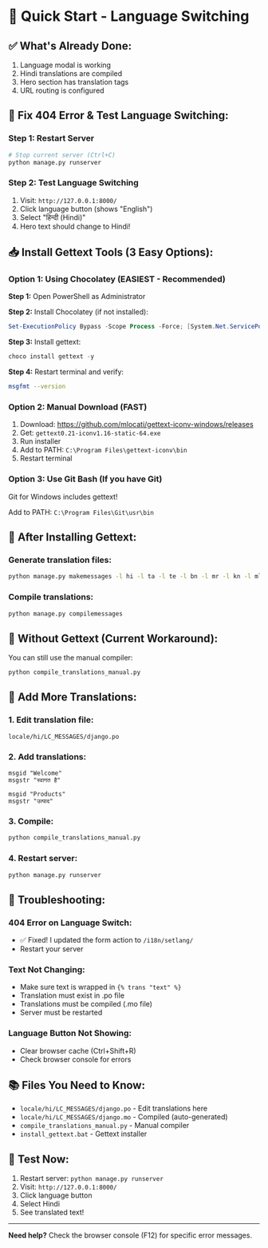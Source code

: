 # 🚀 Quick Start - Language Switching

## ✅ What's Already Done:

1. Language modal is working
2. Hindi translations are compiled
3. Hero section has translation tags
4. URL routing is configured

## 🔧 Fix 404 Error & Test Language Switching:

### Step 1: Restart Server
```bash
# Stop current server (Ctrl+C)
python manage.py runserver
```

### Step 2: Test Language Switching
1. Visit: `http://127.0.0.1:8000/`
2. Click language button (shows "English")
3. Select "हिन्दी (Hindi)"
4. Hero text should change to Hindi!

## 📥 Install Gettext Tools (3 Easy Options):

### Option 1: Using Chocolatey (EASIEST - Recommended)

**Step 1:** Open PowerShell as Administrator

**Step 2:** Install Chocolatey (if not installed):
```powershell
Set-ExecutionPolicy Bypass -Scope Process -Force; [System.Net.ServicePointManager]::SecurityProtocol = [System.Net.ServicePointManager]::SecurityProtocol -bor 3072; iex ((New-Object System.Net.WebClient).DownloadString('https://community.chocolatey.org/install.ps1'))
```

**Step 3:** Install gettext:
```powershell
choco install gettext -y
```

**Step 4:** Restart terminal and verify:
```bash
msgfmt --version
```

### Option 2: Manual Download (FAST)

1. Download: https://github.com/mlocati/gettext-iconv-windows/releases
2. Get: `gettext0.21-iconv1.16-static-64.exe`
3. Run installer
4. Add to PATH: `C:\Program Files\gettext-iconv\bin`
5. Restart terminal

### Option 3: Use Git Bash (If you have Git)

Git for Windows includes gettext!

Add to PATH: `C:\Program Files\Git\usr\bin`

## 🎯 After Installing Gettext:

### Generate translation files:
```bash
python manage.py makemessages -l hi -l ta -l te -l bn -l mr -l kn -l ml -l pa
```

### Compile translations:
```bash
python manage.py compilemessages
```

## 🔄 Without Gettext (Current Workaround):

You can still use the manual compiler:

```bash
python compile_translations_manual.py
```

## 📝 Add More Translations:

### 1. Edit translation file:
`locale/hi/LC_MESSAGES/django.po`

### 2. Add translations:
```po
msgid "Welcome"
msgstr "स्वागत है"

msgid "Products"
msgstr "उत्पाद"
```

### 3. Compile:
```bash
python compile_translations_manual.py
```

### 4. Restart server:
```bash
python manage.py runserver
```

## 🐛 Troubleshooting:

### 404 Error on Language Switch:
- ✅ Fixed! I updated the form action to `/i18n/setlang/`
- Restart your server

### Text Not Changing:
- Make sure text is wrapped in `{% trans "text" %}`
- Translation must exist in .po file
- Translations must be compiled (.mo file)
- Server must be restarted

### Language Button Not Showing:
- Clear browser cache (Ctrl+Shift+R)
- Check browser console for errors

## 📚 Files You Need to Know:

- `locale/hi/LC_MESSAGES/django.po` - Edit translations here
- `locale/hi/LC_MESSAGES/django.mo` - Compiled (auto-generated)
- `compile_translations_manual.py` - Manual compiler
- `install_gettext.bat` - Gettext installer

## 🎉 Test Now:

1. Restart server: `python manage.py runserver`
2. Visit: `http://127.0.0.1:8000/`
3. Click language button
4. Select Hindi
5. See translated text!

---

**Need help?** Check the browser console (F12) for specific error messages.
